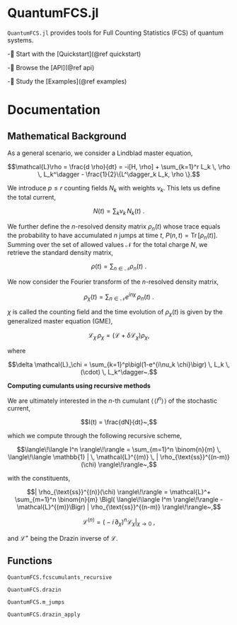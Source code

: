 # QuantumFCS.jl

`QuantumFCS.jl` provides tools for Full Counting Statistics (FCS) of quantum systems.

-📘 Start with the [Quickstart](@ref quickstart)

-🧭 Browse the [API](@ref api)

-📝 Study the [Examples](@ref examples)

# Documentation 

## Mathematical Background

As a general scenario, we consider a Lindblad master equation,
```math
\mathcal{L}\rho = \frac{d \rho}{dt} = -i[H, \rho] + \sum_{k=1}^r L_k \, \rho \, L_k^\dagger - \frac{1}{2}\{L^\dagger_k L_k, \rho \}.
```
We introduce $p \le r$ counting fields $N_k$ with weights $\nu_k$. This lets us define the total current,

```math
N(t) = \sum_k \nu_k \, N_k(t)~.
```

We further define the $n$-resolved density matrix $\rho_n(t)$ whose trace equals the probability to have accumulated $n$ jumps at time $t$, $P(n,t) = \operatorname{Tr}[\rho_n(t)]$. Summing over the set of allowed values $\mathcal{N}$ for the total charge $N$, we retrieve the standard density matrix,

```math
\rho(t) = \sum_{n \in \mathcal{N}} \rho_n(t)~.
```

We now consider the Fourier transform of the $n$-resolved density matrix,

```math
\rho_{\chi}(t) = \sum_{n \in \mathcal{N}} e^{i n \chi} \, \rho_n(t)~.
```

$\chi$ is called the counting field and the time evolution of $\rho_{\chi}(t)$ is given by the generalized master equation (GME),

```math
\mathcal{L}_\chi \, \rho_\chi = \bigl(\mathcal{L} + \delta \mathcal{L}_\chi\bigr)\rho_\chi,
```

where

```math
\delta \mathcal{L}_\chi = \sum_{k=1}^p\bigl(1-e^{i\nu_k \chi}\bigr) \, L_k \, (\cdot) \, L_k^\dagger~.
```

**Computing cumulants using recursive methods**

We are ultimately interested in the $n$-th cumulant $\langle\!\langle I^n \rangle\!\rangle$ of the stochastic current,

```math
I(t) = \frac{dN}{dt}~,
```

which we compute through the following recursive scheme,

```math
\langle\!\langle I^n \rangle\!\rangle = \sum_{m=1}^n \binom{n}{m} \, \langle\!\langle \mathbb{1} | \, \mathcal{L}^{(m)} \, | \rho_{\text{ss}}^{(n-m)}(\chi) \rangle\!\rangle~,
```

with the constituents,

```math
| \rho_{\text{ss}}^{(n)}(\chi) \rangle\!\rangle = \mathcal{L}^+ \sum_{m=1}^n \binom{n}{m} \Bigl( \langle\!\langle I^m \rangle\!\rangle - \mathcal{L}^{(m)}\Bigr) | \rho_{\text{ss}}^{(n-m)} \rangle\!\rangle~,
```

```math
\mathcal{L}^{(n)} = \bigl(-i \, \partial_{\chi}\bigr)^n \mathcal{L}_\chi \Big|_{\chi \to 0}~,
```

and $\mathcal{L}^+$ being the Drazin inverse of $\mathcal{L}$.

## Functions 

```@docs 
QuantumFCS.fcscumulants_recursive
```

```@docs 
QuantumFCS.drazin
```

```@docs 
QuantumFCS.m_jumps
```

```@docs 
QuantumFCS.drazin_apply
```



